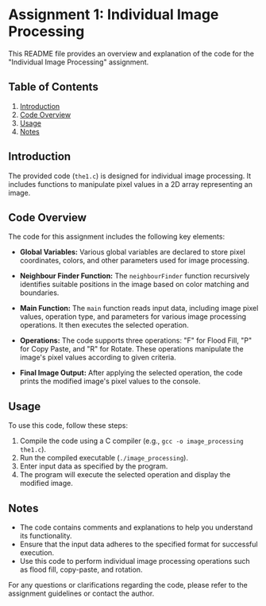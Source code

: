 # Assignment 1: Individual Image Processing

This README file provides an overview and explanation of the code for the "Individual Image Processing" assignment.

## Table of Contents

1. [Introduction](#introduction)
2. [Code Overview](#code-overview)
3. [Usage](#usage)
4. [Notes](#notes)

## Introduction

The provided code (`the1.c`) is designed for individual image processing. It includes functions to manipulate pixel values in a 2D array representing an image.

## Code Overview

The code for this assignment includes the following key elements:

- **Global Variables:** Various global variables are declared to store pixel coordinates, colors, and other parameters used for image processing.

- **Neighbour Finder Function:** The `neighbourFinder` function recursively identifies suitable positions in the image based on color matching and boundaries.

- **Main Function:** The `main` function reads input data, including image pixel values, operation type, and parameters for various image processing operations. It then executes the selected operation.

- **Operations:** The code supports three operations: "F" for Flood Fill, "P" for Copy Paste, and "R" for Rotate. These operations manipulate the image's pixel values according to given criteria.

- **Final Image Output:** After applying the selected operation, the code prints the modified image's pixel values to the console.

## Usage

To use this code, follow these steps:

1. Compile the code using a C compiler (e.g., `gcc -o image_processing the1.c`).
2. Run the compiled executable (`./image_processing`).
3. Enter input data as specified by the program.
4. The program will execute the selected operation and display the modified image.

## Notes

- The code contains comments and explanations to help you understand its functionality.
- Ensure that the input data adheres to the specified format for successful execution.
- Use this code to perform individual image processing operations such as flood fill, copy-paste, and rotation.

For any questions or clarifications regarding the code, please refer to the assignment guidelines or contact the author.
